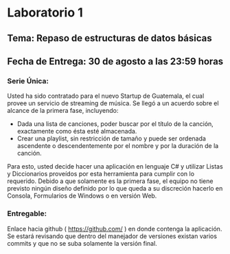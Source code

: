 # Laboratorio 1
## Tema: Repaso de estructuras de datos básicas		
## Fecha de Entrega: 30 de agosto a las 23:59 horas

### Serie Única: 
Usted ha sido contratado para el nuevo Startup de Guatemala, el cual provee un servicio de streaming de música. Se llegó a un acuerdo sobre el alcance de la primera fase, incluyendo:
* Dada una lista de canciones, poder buscar por el título de la canción, exactamente como ésta esté almacenada. 
* Crear una playlist, sin restricción de tamaño y puede ser ordenada ascendente o descendentemente por el nombre y por la duración de la canción.

Para esto, usted decide hacer una aplicación en lenguaje C# y utilizar Listas y Diccionarios proveídos por esta herramienta para cumplir con lo requerido.
Debido a que solamente es la primera fase, el equipo no tiene previsto ningún diseño definido por lo que queda a su discreción hacerlo en Consola, Formularios de Windows o en versión Web.

### Entregable:
Enlace hacia github ( https://github.com/ ) en donde contenga la aplicación. Se estará revisando que dentro del manejador de versiones existan varios commits y que no se suba solamente la versión final.

